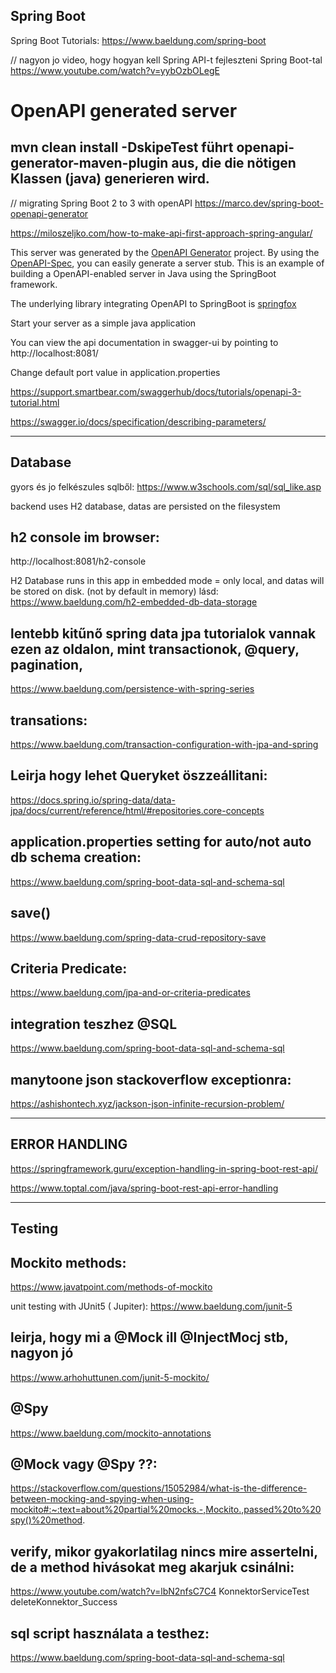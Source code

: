 ## Spring Boot

Spring Boot Tutorials:
https://www.baeldung.com/spring-boot

// nagyon jo video, hogy hogyan kell Spring API-t fejleszteni Spring Boot-tal
https://www.youtube.com/watch?v=yybOzbOLegE

# OpenAPI generated server
## mvn clean install -DskipeTest führt openapi-generator-maven-plugin aus, die die nötigen Klassen (java) generieren wird.

// migrating Spring Boot 2 to 3 with openAPI
https://marco.dev/spring-boot-openapi-generator

https://miloszeljko.com/how-to-make-api-first-approach-spring-angular/

This server was generated by the [OpenAPI Generator](https://openapi-generator.tech) project.
By using the [OpenAPI-Spec](https://openapis.org), you can easily generate a server stub.
This is an example of building a OpenAPI-enabled server in Java using the SpringBoot framework.

The underlying library integrating OpenAPI to SpringBoot is [springfox](https://github.com/springfox/springfox)

Start your server as a simple java application

You can view the api documentation in swagger-ui by pointing to  
http://localhost:8081/

Change default port value in application.properties

https://support.smartbear.com/swaggerhub/docs/tutorials/openapi-3-tutorial.html

https://swagger.io/docs/specification/describing-parameters/

---------------------------------------------------------------------------------------------------------
## Database

gyors és jo felkészules sqlből: https://www.w3schools.com/sql/sql_like.asp

backend uses H2 database, datas are persisted on the filesystem

## h2 console im browser:
http://localhost:8081/h2-console

H2 Database runs in this app in embedded mode = only local, and datas will be stored on disk. (not by default in memory)
lásd: https://www.baeldung.com/h2-embedded-db-data-storage

## lentebb kitűnő spring data jpa tutorialok vannak ezen az oldalon, mint transactionok, @query, pagination, 
https://www.baeldung.com/persistence-with-spring-series

## transations:
https://www.baeldung.com/transaction-configuration-with-jpa-and-spring

## Leirja hogy lehet Queryket öszzeállitani:
https://docs.spring.io/spring-data/data-jpa/docs/current/reference/html/#repositories.core-concepts


## application.properties setting for auto/not auto db schema creation:
https://www.baeldung.com/spring-boot-data-sql-and-schema-sql

## save()
https://www.baeldung.com/spring-data-crud-repository-save

## Criteria Predicate:
https://www.baeldung.com/jpa-and-or-criteria-predicates

## integration teszhez @SQL
https://www.baeldung.com/spring-boot-data-sql-and-schema-sql

## manytoone json stackoverflow exceptionra:
https://ashishontech.xyz/jackson-json-infinite-recursion-problem/

---------------------------------------------------------------------------------------------------------
## ERROR HANDLING 

https://springframework.guru/exception-handling-in-spring-boot-rest-api/

https://www.toptal.com/java/spring-boot-rest-api-error-handling

---------------------------------------------------------------------------------------------------------
## Testing

## Mockito methods:
https://www.javatpoint.com/methods-of-mockito

unit testing with JUnit5 ( Jupiter): https://www.baeldung.com/junit-5

## leirja, hogy mi a @Mock ill @InjectMocj stb, nagyon jó
https://www.arhohuttunen.com/junit-5-mockito/

## @Spy
https://www.baeldung.com/mockito-annotations

## @Mock vagy @Spy ??:
https://stackoverflow.com/questions/15052984/what-is-the-difference-between-mocking-and-spying-when-using-mockito#:~:text=about%20partial%20mocks.-,Mockito.,passed%20to%20spy()%20method.

## verify, mikor gyakorlatilag nincs mire assertelni, de a method hivásokat meg akarjuk csinálni: 
https://www.youtube.com/watch?v=lbN2nfsC7C4
KonnektorServiceTest deleteKonnektor_Success

## sql script használata a testhez:
https://www.baeldung.com/spring-boot-data-sql-and-schema-sql



